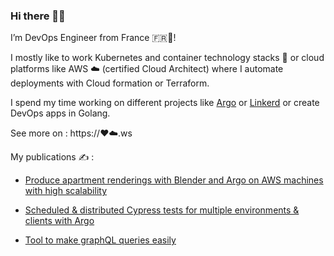 ### Hi there 👋👋


I’m DevOps Engineer from France 🇫🇷🥖! 

I mostly like to work Kubernetes and container technology stacks 🐳 or cloud platforms like AWS ☁️ (certified Cloud Architect) where I automate deployments with Cloud formation or Terraform. 

I spend my time working on different projects like [Argo](https://argoproj.github.io) or [Linkerd](https://linkerd.io) or create DevOps apps in Golang.

See more on : https://❤️☁️.ws

My publications ✍️ : 

* [Produce apartment renderings with Blender and Argo on AWS machines with high scalability](https://www.habx.com/tech/bakes-argo)

* [Scheduled & distributed Cypress tests for multiple environments & clients with Argo](https://www.habx.com/tech/cypress-argo)

*  [Tool to make graphQL queries easily](https://www.habx.com/tech/graphcurl)

